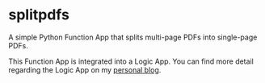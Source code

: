 # splitpdfs
A simple Python Function App that splits multi-page PDFs into single-page PDFs.

This Function App is integrated into a Logic App. You can find more detail regarding the Logic App on my [personal blog](https://stevedem.github.io/Splitting-PDFs/).
